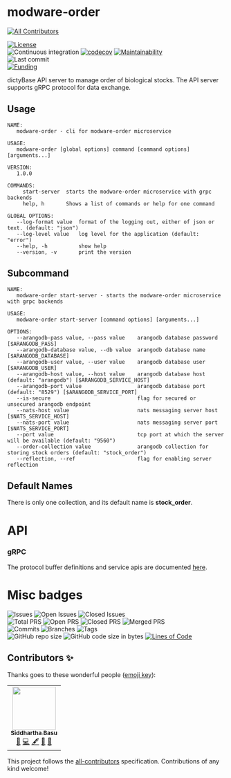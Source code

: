 # modware-order
<!-- ALL-CONTRIBUTORS-BADGE:START - Do not remove or modify this section -->
[![All Contributors](https://img.shields.io/badge/all_contributors-1-orange.svg?style=flat-square)](#contributors-)
<!-- ALL-CONTRIBUTORS-BADGE:END -->
[![License](https://img.shields.io/badge/License-BSD%202--Clause-blue.svg)](LICENSE)  
![Continuous integration](https://github.com/dictyBase/modware-order/workflows/Continuous%20integration/badge.svg)
[![codecov](https://codecov.io/gh/dictyBase/modware-order/branch/develop/graph/badge.svg)](https://codecov.io/gh/dictyBase/modware-order)
[![Maintainability](https://api.codeclimate.com/v1/badges/f6b7067bd24eab14ba0d/maintainability)](https://codeclimate.com/github/dictyBase/modware-order/maintainability)   
![Last commit](https://badgen.net/github/last-commit/dictyBase/modware-order/develop)   
[![Funding](https://badgen.net/badge/Funding/Rex%20L%20Chisholm,dictyBase,DCR/yellow?list=|)](https://projectreporter.nih.gov/project_info_description.cfm?aid=10024726&icde=0)

dictyBase API server to manage order of biological stocks. The API server supports gRPC protocol for data exchange.

## Usage

```
NAME:
   modware-order - cli for modware-order microservice

USAGE:
   modware-order [global options] command [command options] [arguments...]

VERSION:
   1.0.0

COMMANDS:
     start-server  starts the modware-order microservice with grpc backends
     help, h       Shows a list of commands or help for one command

GLOBAL OPTIONS:
   --log-format value  format of the logging out, either of json or text. (default: "json")
   --log-level value   log level for the application (default: "error")
   --help, -h          show help
   --version, -v       print the version
```

## Subcommand

```
NAME:
   modware-order start-server - starts the modware-order microservice with grpc backends

USAGE:
   modware-order start-server [command options] [arguments...]

OPTIONS:
   --arangodb-pass value, --pass value    arangodb database password [$ARANGODB_PASS]
   --arangodb-database value, --db value  arangodb database name [$ARANGODB_DATABASE]
   --arangodb-user value, --user value    arangodb database user [$ARANGODB_USER]
   --arangodb-host value, --host value    arangodb database host (default: "arangodb") [$ARANGODB_SERVICE_HOST]
   --arangodb-port value                  arangodb database port (default: "8529") [$ARANGODB_SERVICE_PORT]
   --is-secure                            flag for secured or unsecured arangodb endpoint
   --nats-host value                      nats messaging server host [$NATS_SERVICE_HOST]
   --nats-port value                      nats messaging server port [$NATS_SERVICE_PORT]
   --port value                           tcp port at which the server will be available (default: "9560")
   --order-collection value               arangodb collection for storing stock orders (default: "stock_order")
   --reflection, --ref                    flag for enabling server reflection
```

## Default Names

There is only one collection, and its default name is **stock_order**.

# API

### gRPC

The protocol buffer definitions and service apis are documented
[here](https://github.com/dictyBase/dictybaseapis/blob/master/dictybase/order/order.proto).

# Misc badges
![Issues](https://badgen.net/github/issues/dictyBase/modware-order)
![Open Issues](https://badgen.net/github/open-issues/dictyBase/modware-order)
![Closed Issues](https://badgen.net/github/closed-issues/dictyBase/modware-order)  
![Total PRS](https://badgen.net/github/prs/dictyBase/modware-order)
![Open PRS](https://badgen.net/github/open-prs/dictyBase/modware-order)
![Closed PRS](https://badgen.net/github/closed-prs/dictyBase/modware-order)
![Merged PRS](https://badgen.net/github/merged-prs/dictyBase/modware-order)  
![Commits](https://badgen.net/github/commits/dictyBase/modware-order/develop)
![Branches](https://badgen.net/github/branches/dictyBase/modware-order)
![Tags](https://badgen.net/github/tags/dictyBase/modware-order)  
![GitHub repo size](https://img.shields.io/github/repo-size/dictyBase/modware-order?style=plastic)
![GitHub code size in bytes](https://img.shields.io/github/languages/code-size/dictyBase/modware-order?style=plastic)
[![Lines of Code](https://badgen.net/codeclimate/loc/dictyBase/modware-order)](https://codeclimate.com/github/dictyBase/modware-order/code)  

## Contributors ✨

Thanks goes to these wonderful people ([emoji key](https://allcontributors.org/docs/en/emoji-key)):

<!-- ALL-CONTRIBUTORS-LIST:START - Do not remove or modify this section -->
<!-- prettier-ignore-start -->
<!-- markdownlint-disable -->
<table>
  <tr>
    <td align="center"><a href="http://cybersiddhu.github.com/"><img src="https://avatars3.githubusercontent.com/u/48740?v=4" width="100px;" alt=""/><br /><sub><b>Siddhartha Basu</b></sub></a><br /><a href="https://github.com/dictyBase/modware-order/issues?q=author%3Acybersiddhu" title="Bug reports">🐛</a> <a href="https://github.com/dictyBase/modware-order/commits?author=cybersiddhu" title="Code">💻</a> <a href="#content-cybersiddhu" title="Content">🖋</a> <a href="https://github.com/dictyBase/modware-order/commits?author=cybersiddhu" title="Documentation">📖</a> <a href="#maintenance-cybersiddhu" title="Maintenance">🚧</a></td>
  </tr>
</table>

<!-- markdownlint-enable -->
<!-- prettier-ignore-end -->
<!-- ALL-CONTRIBUTORS-LIST:END -->

This project follows the [all-contributors](https://github.com/all-contributors/all-contributors) specification. Contributions of any kind welcome!